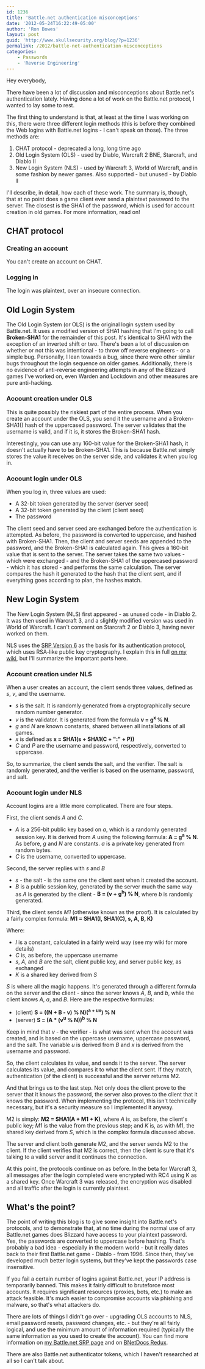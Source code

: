 ```yaml
---
id: 1236
title: 'Battle.net authentication misconceptions'
date: '2012-05-24T16:22:49-05:00'
author: 'Ron Bowes'
layout: post
guid: 'http://www.skullsecurity.org/blog/?p=1236'
permalink: /2012/battle-net-authentication-misconceptions
categories:
    - Passwords
    - 'Reverse Engineering'
---
```


Hey everybody,

There have been a lot of discussion and misconceptions about Battle.net's authentication lately. Having done a lot of work on the Battle.net protocol, I wanted to lay some to rest. 

The first thing to understand is that, at least at the time I was working on this, there were three different login methods (this is before they combined the Web logins with Battle.net logins - I can't speak on those). The three methods are:
<ol>
<li>CHAT protocol - deprecated a long, long time ago</li>
<li>Old Login System (OLS) - used by Diablo, Warcraft 2 BNE, Starcraft, and Diablo II</li>
<li>New Login System (NLS) - used by Warcraft 3, World of Warcraft, and in some fashion by newer games. Also supported - but unused - by Diablo II</li>
</ol>

I'll describe, in detail, how each of these work. The summary is, though, that at no point does a game client ever send a plaintext password to the server. The closest is the SHA1 of the password, which is used for account creation in old games. For more information, read on! 
<!--more-->
<h2>CHAT protocol</h2>
<h3>Creating an account</h3>
You can't create an account on CHAT.

<h3>Logging in</h3>
The login was plaintext, over an insecure connection.

<h2>Old Login System</h2>
The Old Login System (or OLS) is the original login system used by Battle.net. It uses a modified version of SHA1 hashing that I'm going to call <b>Broken-SHA1</b> for the remainder of this post. It's identical to SHA1 with the exception of an inverted shift or two. There's been a lot of discussion on whether or not this was intentional - to throw off reverse engineers - or a simple bug. Personally, I lean towards a bug, since there were other similar bugs throughout the login sequence on older games. Additionally, there is no evidence of anti-reverse engineering attempts in any of the Blizzard games I've worked on, even Warden and Lockdown and other measures are pure anti-hacking. 

<h3>Account creation under OLS</h3>
This is quite possibly the riskiest part of the entire process. When you create an account under the OLS, you send it the username and a Broken-SHA1() hash of the uppercased password. The server validates that the username is valid, and if it is, it stores the Broken-SHA1 hash. 

Interestingly, you can use any 160-bit value for the Broken-SHA1 hash, it doesn't actually have to be Broken-SHA1. This is because Battle.net simply stores the value it receives on the server side, and validates it when you log in.

<h3>Account login under OLS</h3>
When you log in, three values are used:
<ul>
<li>A 32-bit token generated by the server (server seed)</li>
<li>A 32-bit token generated by the client (client seed)</li>
<li>The password</li>
</ul>

The client seed and server seed are exchanged before the authentication is attempted. As before, the password is converted to uppercase, and hashed with Broken-SHA1. Then, the client and server seeds are appended to the password, and the Broken-SHA1 is calculated again. This gives a 160-bit value that is sent to the server. The server takes the same two values - which were exchanged - and the Broken-SHA1 of the uppercased password - which it has stored - and performs the same calculation. The server compares the hash it generated to the hash that the client sent, and if everything goes according to plan, the hashes match. 

<h2>New Login System</h2>
The New Login System (NLS) first appeared - as unused code - in Diablo 2. It was then used in Warcraft 3, and a slightly modified version was used in World of Warcraft. I can't comment on Starcraft 2 or Diablo 3, having never worked on them. 

NLS uses the <a href='https://en.wikipedia.org/wiki/Secure_Remote_Password_protocol'>SRP Version 6</a> as the basis for its authentication protocol, which uses RSA-like public key cryptography. I explain this in full <a href='http://skullsecurity.org/wiki/index.php/SRP'>on my wiki</a>, but I'll summarize the important parts here. 

<h3>Account creation under NLS</h3>
When a user creates an account, the client sends three values, defined as <i>s</i>, <i>v</i>, and the username. 

<ul>
<li><i>s</i> is the salt. It is randomly generated from a cryptographically secure random number generator.</li>
<li><i>v</i> is the validator. It is generated from the formula <b>v = g<sup>x</sup> % N</b>.</li>
<li><i>g</i> and <i>N</i> are known constants, shared between all installations of all games.</li>
<li><i>x</i> is defined as <b>x = SHA1(s + SHA1(C + ":" + P))</b></li>
<li><i>C</i> and <i>P</i> are the username and password, respectively, converted to uppercase.</li>
</ul>

So, to summarize, the client sends the salt, and the verifier. The salt is randomly generated, and the verifier is based on the username, password, and salt. 

<h3>Account login under NLS</h3>
Account logins are a little more complicated. There are four steps. 

First, the client sends <i>A</i> and <i>C</i>. 
<ul>
<li><i>A</i> is a 256-bit public key based on <i>a</i>, which is a randomly generated session key. It is derived from <i>A</i> using the following formula: <b>A = g<sup>a</sup> % N</b>. As before, <i>g</i> and <i>N</i> are constants. <i>a</i> is a private key generated from random bytes.</li>
<li><i>C</i> is the username, converted to uppercase.</li>
</ul>

Second, the server replies with <i>s</i> and <i>B</i>
<ul>
<li><i>s</i> - the salt - is the same one the client sent when it created the account.</li>
<li><i>B</i> is a public session key, generated by the server much the same way as <i>A</i> is generated by the client - <b>B = (v + g<sup>b</sup>) % N</b>, where <i>b</i> is randomly generated.</li>
</ul>

Third, the client sends <i>M1</i> (otherwise known as the proof). It is calculated by a fairly complex formula:
<b>M1 = SHA1(I, SHA1(C), s, A, B, K)</b>

Where:
<ul>
<li><i>I</i> is a constant, calculated in a fairly weird way (see my wiki for more details)</li>
<li><i>C</i> is, as before, the uppercase username</li>
<li><i>s</i>, <i>A</i>, and <i>B</i> are the salt, client public key, and server public key, as exchanged</li>
<li><i>K</i> is a shared key derived from <i>S</i></li>
</ul>

<i>S</i> is where all the magic happens. It's generated through a different formula on the server and the client - since the server knows <i>A</i>, <i>B</i>, and <i>b</i>, while the client knows <i>A</i>, <i>a</i>, and <i>B</i>. Here are the respective formulas:

<ul>
<li>(client) <b>S = ((N + B - v) % N)(<sup>a + ux</sup>) % N</b></li>
<li>(server) <b>S = (A * (v<sup>u</sup> % N))<sup>b</sup> % N</b></li>
</ul>

Keep in mind that <i>v</i> - the verifier - is what was sent when the account was created, and is based on the uppercase username, uppercase password, and the salt. The variable <i>u</i> is derived from <i>B</i> and <i>x</i> is derived from the username and password. 

So, the client calculates its value, and sends it to the server. The server calculates its value, and compares it to what the client sent. If they match, authentication (of the client) is successful and the server returns M2. 

And that brings us to the last step. Not only does the client prove to the server that it knows the password, the server also proves to the client that it knows the password. When implementing the protocol, this isn't technically necessary, but it's a security measure so I implemented it anyway. 

M2 is simply: <b>M2 = SHA1(A + M1 + K)</b>, where <i>A</i> is, as before, the client's public key; <i>M1</i> is the value from the previous step; and <i>K</i> is, as with M1, the shared key derived from <i>S</i>, which is the complex formula discussed above. 

The server and client both generate M2, and the server sends M2 to the client. If the client verifies that M2 is correct, then the client is sure that it's talking to a valid server and it continues the connection. 

At this point, the protocols continue on as before. In the beta for Warcraft 3, all messages after the login completed were encrypted with RC4 using K as a shared key. Once Warcraft 3 was released, the encryption was disabled and all traffic after the login is currently plaintext.

<h2>What's the point?</h2>
The point of writing this blog is to give some insight into Battle.net's protocols, and to demonstrate that, at no time during the normal use of any Battle.net games does Blizzard have access to your plaintext password. Yes, the passwords are converted to uppercase before hashing. That's probably a bad idea - especially in the modern world - but it really dates back to their first Battle.net game - Diablo - from 1996. Since then, they've developed much better login systems, but they've kept the passwords case insensitive. 

If you fail a certain number of logins against Battle.net, your IP address is temporarily banned. This makes it fairly difficult to bruteforce most accounts. It requires significant resources (proxies, bots, etc.) to make an attack feasible. It's much easier to compromise accounts via phishing and malware, so that's what attackers do. 

There are lots of things I didn't go over - upgrading OLS accounts to NLS, email password resets, password changes, etc. - but they're all fairly logical, and use the minimum amount of information required (typically the same information as you used to create the account). You can find more information on <a href='http://skullsecurity.org/wiki/index.php/SRP'>my Battle.net SRP page</a> and on <a href='http://www.bnetdocs.org/'>BNetDocs Redux</a>. 

There are also Battle.net authenticator tokens, which I haven't researched at all so I can't talk about. 